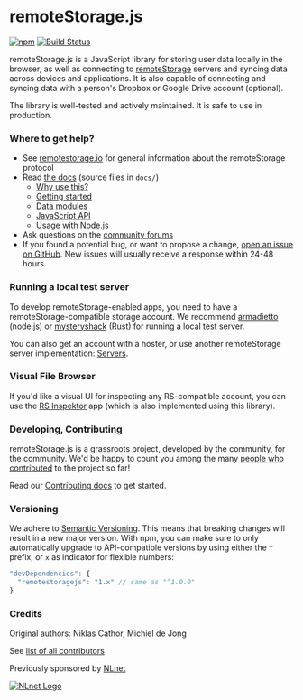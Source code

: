# remoteStorage.js

[![npm](https://img.shields.io/npm/v/remotestoragejs.svg)](https://www.npmjs.com/package/remotestoragejs)
[![Build Status](https://github.com/remotestorage/remotestorage.js/actions/workflows/test-and-lint.yml/badge.svg)](https://github.com/remotestorage/remotestorage.js/actions/workflows/test-and-lint.yml?query=branch%3Amaster)

remoteStorage.js is a JavaScript library for storing user data locally in the
browser, as well as connecting to [remoteStorage](http://remotestorage.io)
servers and syncing data across devices and applications. It is also capable of
connecting and syncing data with a person's Dropbox or Google Drive account
(optional).

The library is well-tested and actively maintained. It is safe to use in
production.

### Where to get help?

* See [remotestorage.io](http://remotestorage.io/) for general information
  about the remoteStorage protocol
* Read [the docs](https://remotestorage.io/rs.js/docs/) (source files in `docs/`)
    * [Why use this?](https://remotestorage.io/rs.js/docs/why.html)
    * [Getting started](https://remotestorage.io/rs.js/docs/getting-started/)
    * [Data modules](https://remotestorage.io/rs.js/docs/data-modules/)
    * [JavaScript API](https://remotestorage.io/rs.js/docs/api/remotestorage/classes/RemoteStorage.html)
    * [Usage with Node.js](https://remotestorage.io/rs.js/docs/nodejs.html)
* Ask questions on the [community forums](https://community.remotestorage.io/)
* If you found a potential bug, or want to propose a change, [open an issue on
  GitHub](https://github.com/remotestorage/remotestorage.js/issues). New issues
  will usually receive a response within 24-48 hours.

### Running a local test server

To develop remoteStorage-enabled apps, you need to have a
remoteStorage-compatible storage account. We recommend
[armadietto](https://github.com/remotestorage/armadietto) (node.js) or
[mysteryshack](https://github.com/untitaker/mysteryshack) (Rust) for running a
local test server.

You can also get an account with a hoster, or use another
remoteStorage server implementation: [Servers](https://remotestorage.io/servers).

### Visual File Browser

If you'd like a visual UI for inspecting any RS-compatible account, you can use the [RS Inspektor](https://gitea.kosmos.org/raucao/inspektor) app (which is also implemented using this library).

### Developing, Contributing

remoteStorage.js is a grassroots project, developed by the community, for the
community. We'd be happy to count you among the many [people who
contributed](https://github.com/remotestorage/remotestorage.js/graphs/contributors)
to the project so far!

Read our [Contributing docs](https://remotestorage.io/rs.js/docs/contributing/)
to get started.

### Versioning

We adhere to [Semantic Versioning](http://semver.org/). This means that
breaking changes will result in a new major version. With npm, you can make
sure to only automatically upgrade to API-compatible versions by using either
the `^` prefix, or `x` as indicator for flexible numbers:

```js
"devDependencies": {
  "remotestoragejs": "1.x" // same as "^1.0.0"
}
```

### Credits

Original authors: Niklas Cathor, Michiel de Jong

See [list of all contributors](https://github.com/remotestorage/remotestorage.js/graphs/contributors)

Previously sponsored by [NLnet](https://nlnet.nl)

[![NLnet Logo](http://sockethub.org/res/img/nlnet-logo.svg)](https://nlnet.nl)
